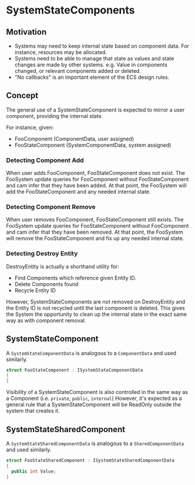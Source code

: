 # SystemStateComponents

## Motivation

- Systems may need to keep internal state based on component data. For instance, resources may be allocated. 
- Systems need to be able to manage that state as values and state changes are made by other systems. e.g. Value in components changed, or relevant components added or deleted.
- "No callbacks" is an important element of the ECS design rules.

## Concept

The general use of a SystemStateComponent is expected to mirror a user component, providing the internal state.

For instance, given:
- FooComponent (ComponentData, user assigned)
- FooStateComponent (SystemComponentData, system assigned)

### Detecting Component Add

When user adds FooComponent, FooStateComponent does not exist. The FooSystem update queries for FooComponent without FooStateComponent and cam infer that they have been added. At that point, the FooSystem will add the FooStateComponent and any needed internal state. 

### Detecting Component Remove

When user removes FooComponent, FooStateComponent still exists. The FooSystem update queries for FooStateComponent without FooComponent and cam infer that they have been removed. At that point, the FooSystem will remove the FooStateComponent and fix up any needed internal state. 

### Detecting Destroy Entity

DestroyEntity is actually a shorthand utility for:
- Find Components which reference given Entity ID.
- Delete Components found
- Recycle Entity ID

However, SystemStateComponents are not removed on DestroyEntity and the Entity ID is not recycled until the last component is deleted. This gives the System the opportunity to clean up the internal state in the exact same way as with component removal.

## SystemStateComponent

A `SystemStateComponentData` is analogous to a `ComponentData` and used similarly.

```c#
struct FooStateComponent : ISystemStateComponentData
{
}
```

Visibility of a SystemStateComponent is also controlled in the same way as a Component (i.e. `private`, `public`, `internal`) However, it's expected as a general rule that a SystemStateComponent will be ReadOnly outside the system that creates it.

## SystemStateSharedComponent

A `SystemStateSharedComponentData` is analogous to a `SharedComponentData` and used similarly.

```c#
struct FooStateSharedComponent : ISystemStateSharedComponentData
{
  public int Value;
}
```


